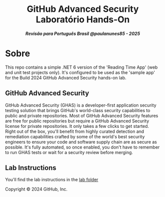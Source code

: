 <h1 align="center">GitHub Advanced Security Laboratório Hands-On</h1>
<h5 align="center">Revisão para Português Brasil @paulanunes85 - 2025</h5>

# Sobre
This repo contains a simple .NET 6 version of the 'Reading Time App' (web and unit test projects only). It's configured to be used as the 'sample app' for the Build 2024 GitHub Advanced Security hands-on lab. 

## GitHub Advanced Security

GitHub Advanced Security (GHAS) is a developer-first application security testing solution that brings GitHub's world-class security capabilities to public and private repositories. Most of GitHub Advanced Security features are free for public repositories but require a GitHub Advanced Security license for private repositories. It only takes a few clicks to get started. Right out of the box, you'll benefit from highly curated detection and remediation capabilities crafted by some of the world's best security engineers to ensure your code and software supply chain are as secure as possible. It's fully automated, so once enabled, you don't have to remember to run GHAS tests or wait for a security review before merging.

## Lab Instructions

You'll find the lab instructions in the [lab folder](./lab/build2024-ghas-hol.md)



Copyright © 2024 GitHub, Inc.
